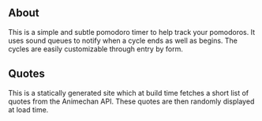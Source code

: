 ## About
This is a simple and subtle pomodoro timer to help track your pomodoros. It uses sound queues to notify when a cycle ends as well as begins. The cycles are easily customizable through entry by form.

## Quotes
This is a statically generated site which at build time fetches a short list of quotes from the Animechan API. These quotes are then randomly displayed at load time.

